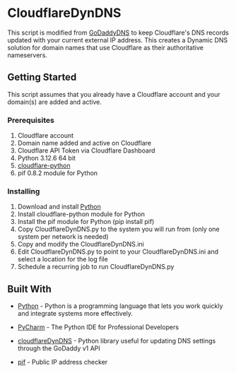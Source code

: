 # CloudflareDynDNS

This script is modified from [GoDaddyDNS](https://github.com/rjgura/GoDaddyDynDNS) to keep Cloudflare's DNS records updated with your current external IP address.  This creates a Dynamic DNS solution for domain names that use Cloudflare as their authoritative nameservers.

## Getting Started

This script assumes that you already have a Cloudflare account and your domain(s) are added and active. 

### Prerequisites

   1. Cloudflare account
   2. Domain name added and active on Cloudflare
   3. Cloudflare API Token via Cloudflare Dashboard
   4. Python 3.12.6 64 bit
   5. [cloudflare-python](https://github.com/cloudflare/cloudflare-python)
   6. pif 0.8.2 module for Python


### Installing

1. Download and install [Python](https://www.python.org/downloads/)
2. Install cloudflare-python module for Python
3. Install the pif module for Python (pip install pif)
4. Copy CloudflareDynDNS.py to the system you will run from (only one system per network is needed)
5. Copy and modify the CloudflareDynDNS.ini
6. Edit CloudflareDynDNS.py to point to your CloudflareDynDNS.ini and select a location for the log file
7. Schedule a recurring job to run CloudflareDynDNS.py

## Built With

* [Python](https://www.python.org/) - Python is a programming language that lets you work quickly and integrate systems more effectively.

* [PyCharm](https://www.jetbrains.com/pycharm/) - The Python IDE for Professional Developers

* [cloudflareDynDNS](https://github.com/cloudflare/cloudflare-python) - Python library useful for updating DNS settings through the GoDaddy v1 API

* [pif](https://github.com/barseghyanartur/pif) - Public IP address checker 
